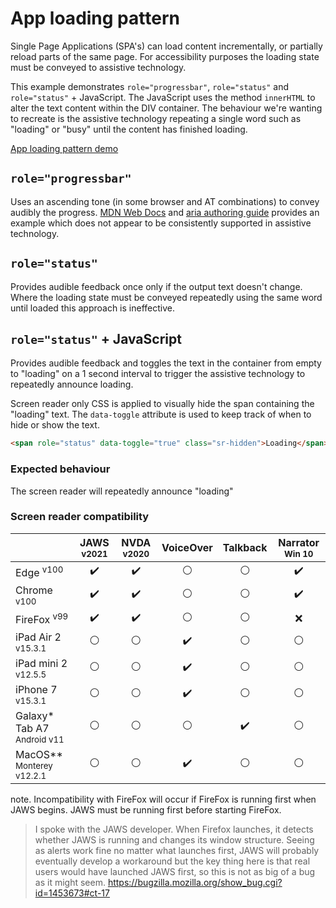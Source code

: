 # App loading pattern
Single Page Applications (SPA's) can load content incrementally, or partially reload parts of the same page. For accessibility purposes the loading state must be conveyed to assistive technology.

This example demonstrates `role="progressbar"`, `role="status"` and `role="status"` + JavaScript. The JavaScript uses the method `innerHTML` to alter the text content within the DIV container. The behaviour we're wanting to recreate is the assistive technology repeating a single word such as "loading" or "busy" until the content has finished loading.

[App loading pattern demo](https://canaxess.github.io/app-loading-pattern/index.html)

## `role="progressbar"`
Uses an ascending tone (in some browser and AT combinations) to convey audibly the progress. [MDN Web Docs](https://developer.mozilla.org/en-US/docs/Web/Accessibility/ARIA/ARIA_Techniques/Using_the_progressbar_role) and [aria authoring guide](https://www.w3.org/TR/wai-aria-1.1/#progressbar) provides an example which does not appear to be consistently supported in assistive technology.

## `role="status"`
Provides audible feedback once only if the output text doesn't change. Where the loading state must be conveyed repeatedly using the same word until loaded this approach is ineffective.

## `role="status"` + JavaScript
Provides audible feedback and toggles the text in the container from empty to "loading" on a 1 second interval to trigger the assistive technology to repeatedly announce loading.

Screen reader only CSS is applied to visually hide the span containing the "loading" text. The `data-toggle` attribute is used to keep track of when to hide or show the text.

```html
<span role="status" data-toggle="true" class="sr-hidden">Loading</span>
```

### Expected behaviour
The screen reader will repeatedly announce "loading"

### Screen reader compatibility
|   | JAWS <sup>v2021</sup> | NVDA <sup>v2020</sup>  |VoiceOver   |Talkback   | Narrator <sup>Win 10</sup> |
|---|:-:|:-:|:-:|:-:|:-:|
| Edge <sup>v100</sup>  | :heavy_check_mark:  |:heavy_check_mark:   | :white_circle:  | :white_circle:  | :heavy_check_mark:  |
| Chrome <sup>v100</sup>  |:heavy_check_mark:   | :heavy_check_mark:   |:white_circle:   | :white_circle:  |  :heavy_check_mark: |
| FireFox <sup>v99</sup>  | 	:heavy_check_mark:  | :heavy_check_mark:  | :white_circle:  | :white_circle:  | :x:  |
| iPad Air 2 <sup>v15.3.1</sup> | :white_circle:  | :white_circle:  | :heavy_check_mark:  | :white_circle:  | :white_circle:  |
| iPad mini 2 <sup>v12.5.5</sup> | :white_circle:  | :white_circle:  | :heavy_check_mark:  | :white_circle:  | :white_circle:  |
| iPhone 7 <sup>v15.3.1</sup> | :white_circle:  | :white_circle:  | :heavy_check_mark:  | :white_circle:  |  :white_circle: |
| Galaxy* Tab A7 <sup>Android v11</sup> | :white_circle:  | :white_circle:  | :white_circle:  | :heavy_check_mark:   | :white_circle:  |
| MacOS** <sup>Monterey v12.2.1</sup>  | :white_circle:  | :white_circle:  | :heavy_check_mark:  | :white_circle:  | :white_circle:  |

note. Incompatibility with FireFox will occur if FireFox is running first when JAWS begins. JAWS must be running first before starting FireFox.
> I spoke with the JAWS developer. When Firefox launches, it detects whether JAWS is running and changes its window structure. Seeing as alerts work fine no matter what launches first, JAWS will probably eventually develop a workaround but the key thing here is that real users would have launched JAWS first, so this is not as big of a bug as it might seem.
https://bugzilla.mozilla.org/show_bug.cgi?id=1453673#ct-17
